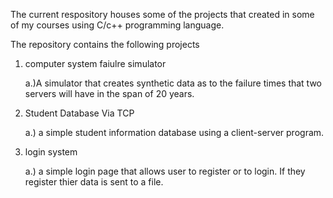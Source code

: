 The current respository houses some of the projects that created in some of my courses using C/c++ programming language.

The repository contains the following projects 

1. computer system faiulre simulator

    a.)A simulator that creates synthetic data as to the failure times that two servers will have in the span of 20 years. 
  
2. Student Database Via TCP 

    a.)  a  simple student information database using a client-server program.
  
 3. login system 
 
    a.) a simple login page that allows user to register or to  login. If they register thier data is sent to a file. 
